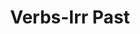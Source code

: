---
title: Verbs-Irr Past
layout: revealjs-vocabulary
category: warm-up
script: 
- ate
- bought
- came
- drove
- found
- gave
- got
- had
- knew
- left
- lost
- paid
- read
- said
- taught
- thought
- went
---